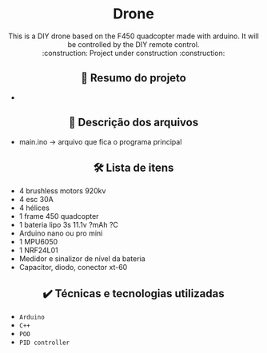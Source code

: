 <h1 align="center"> Drone </h1>
<p  align="center"> 
    This is a DIY drone based on the F450 quadcopter made with arduino. It will be controlled by the DIY remote control. <br>
    :construction:  Project under construction  :construction:
</p>

<h2 align="center">  🔗 Resumo do projeto </h2>

- 

<h2 align="center">  📁 Descrição dos arquivos </h2>

- main.ino -> arquivo que fica o programa principal

<h2 align="center">  🛠️ Lista de itens </h2>

- 4 brushless motors 920kv
- 4 esc 30A
- 4 hélices
- 1 frame 450 quadcopter
- 1 bateria lipo 3s 11.1v ?mAh ?C
- Arduino nano ou pro mini
- 1 MPU6050
- 1 NRF24L01
- Medidor e sinalizor de nível da bateria
- Capacitor, diodo, conector xt-60

<h2 align="center">  ✔️ Técnicas e tecnologias utilizadas </h2>

- ``Arduino``
- ``C++``
- ``POO``
- ``PID controller``
